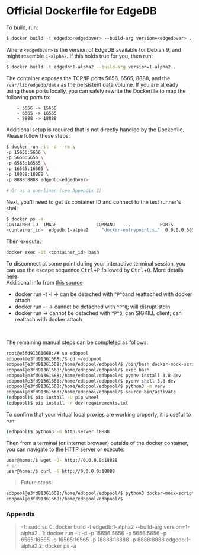 Official Dockerfile for EdgeDB
==============================

To build, run:

```bash
$ docker build -t edgedb:<edgedbver> --build-arg version=<edgedbver> .
```

Where `<edgedbver>` is the version of EdgeDB available for Debian 9, and
might resemble `1-alpha2`. If this holds true for you, then run:

```bash
$ docker build -t edgedb:1-alpha2 --build-arg version=1-alpha2 .
```

The container exposes the TCP/IP ports 5656, 6565, 8888, and the `/var/lib/edgedb/data`
as the persistent data volume. If you are already using these ports locally,
you can safely rewrite the Dockerfile to map the following ports to:
```
    - 5656 -> 15656
    - 6565 -> 16565
    - 8888 -> 18888
```

Additional setup is required that is not directly handled by the Dockerfile. Please
follow these steps:

```bash
$ docker run -it -d --rm \
-p 15656:5656 \
-p 5656:5656 \
-p 6565:16565 \
-p 16565:16565 \
-p 18888:18888 \
-p 8888:8888 edgedb:<edgedbver>

# Or as a one-liner (see Appendix 1)
```

Next, you'll need to get its container ID and connect to the test runner's shell
```bash
$ docker ps -a
CONTAINER ID  IMAGE               COMMAND   ...           PORTS                       NAMES
<container_id>  edgedb:1-alpha2     "docker-entrypoint.s…"  0.0.0.0:5656->5656/tcp,...  competent_panini
```
Then execute:
```bash
docker exec -it <container_id> bash
```
To disconnect at some point during your interactive terminal session, you can use the escape sequence
<kbd>Ctrl</kbd>+<kbd>P</kbd> followed by <kbd>Ctrl</kbd>+<kbd>Q</kbd>. More details [here](https://docs.docker.com/engine/reference/commandline/attach/).
<br />
Additional info from [this source](https://groups.google.com/forum/#!msg/docker-user/nWXAnyLP9-M/kbv-FZpF4rUJ)
 * docker run -t -i → can be detached with `^P^Q`and reattached with docker attach
 * docker run -i → cannot be detached with `^P^Q`; will disrupt stdin
 * docker run → cannot be detached with `^P^Q`; can SIGKILL client; can reattach with docker attach
<br />

The remaining manual steps can be completed as follows:

```bash
root@e3fd91361668:/# su edbpool 
edbpool@e3fd91361668:/$ cd ~/edbpool
edbpool@e3fd91361668:/home/edbpool/edbpool/$ /bin/bash docker-mock-scripts/phase_1/pyenv_installer.sh
edbpool@e3fd91361668:/home/edbpool/edbpool/$ exec bash
edbpool@e3fd91361668:/home/edbpool/edbpool/$ pyenv install 3.8-dev
edbpool@e3fd91361668:/home/edbpool/edbpool/$ pyenv shell 3.8-dev
edbpool@e3fd91361668:/home/edbpool/edbpool/$ python3 -m venv .
edbpool@e3fd91361668:/home/edbpool/edbpool/$ source bin/activate
(edbpool)$ pip install -U pip wheel
(edbpool)$ pip install -r dev-requirements.txt
```

To confirm that your virtual local proxies are working properly, it is useful to run:

```bash
(edbpool)$ python3 -m http.server 18888
```

Then from a terminal (or internet browser) outside of the docker container, you can navigate to 
[the HTTP server](http://0.0.0.0:18888) or execute:

```bash
user@home:/$ wget -O- http://0.0.0.0:18888
# or
user@home:/$ curl -6 http://0.0.0.0:18888
```

> Future steps:

```bash
edbpool@e3fd91361668:/home/edbpool/edbpool/$ python3 docker-mock-scripts/phase_2/rpc-server.py "docker-mock-scripts/config.json"
edbpool@e3fd91361668:/home/edbpool/edbpool/$ 
```

### Appendix
>-1: sudo su
> 0: docker build -t edgedb:1-alpha2 --build-arg version=1-alpha2 .
> 1: docker run -it -d -p 15656:5656 -p 5656:5656 -p 6565:16565 -p 16565:16565 -p 18888:18888 -p 8888:8888 edgedb:1-alpha2
> 2: docker ps -a 
